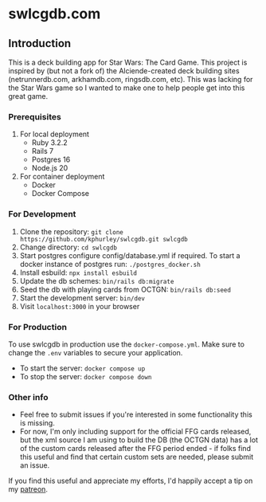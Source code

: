 # swlcgdb.com

## Introduction
This is a deck building app for Star Wars: The Card Game.  This project is inspired by (but not a fork of) the Alciende-created deck building sites (netrunnerdb.com, arkhamdb.com, ringsdb.com, etc).  This was lacking for the Star Wars game so I wanted to make one to help people get into this great game.

### Prerequisites

1. For local deployment
    - Ruby 3.2.2
    - Rails 7
    - Postgres 16
    - Node.js 20
2. For container deployment
    - Docker
    - Docker Compose

### For Development
1. Clone the repository: `git clone https://github.com/kphurley/swlcgdb.git swlcgdb`
2. Change directory: `cd swlcgdb`
3. Start postgres configure config/database.yml if required. To start a docker instance of postgres run: `./postgres_docker.sh`
4. Install esbuild: `npx install esbuild`
5. Update the db schemes: `bin/rails db:migrate`
6. Seed the db with playing cards from OCTGN: `bin/rails db:seed`
7. Start the development server: `bin/dev`
8. Visit `localhost:3000` in your browser

### For Production
To use swlcgdb in production use the `docker-compose.yml`. 
Make sure to change the `.env` variables to secure your application.

- To start the server:
`docker compose up`
- To stop the server:
`docker compose down`


### Other info
- Feel free to submit issues if you're interested in some functionality this is missing.
- For now, I'm only including support for the official FFG cards released, but the xml source I am using to build the DB (the OCTGN data) has a lot of the custom cards released after the FFG period ended - if folks find this useful and find that certain custom sets are needed, please submit an issue.

If you find this useful and appreciate my efforts, I'd happily accept a tip on my [patreon](https://www.patreon.com/kphurley).
